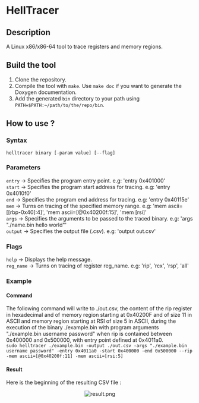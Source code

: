 # HellTracer
## Description
A Linux x86/x86-64 tool to trace registers and memory regions.
## Build the tool
1. Clone the repository.
2. Compile the tool with `make`. Use `make doc` if you want to generate the Doxygen documentation.
3. Add the generated `bin` directory to your path using `PATH=$PATH:~/path/to/the/repo/bin`.
## How to use ?
### Syntax
`helltracer binary [-param value] [--flag]`
### Parameters
`entry` -> Specifies the program entry point. e.g: 'entry 0x401000'  
`start` -> Specifies the program start address for tracing. e.g: 'entry 0x4010f0'  
`end` -> Specifies the program end address for tracing. e.g: 'entry 0x40115e'  
`mem` -> Turns on tracing of the specified memory range. e.g: 'mem ascii=[[rbp-0x40]:4]', 'mem ascii=[@0x40200f:15]', 'mem [rsi]'  
`args` -> Specifies the arguments to be passed to the traced binary. e.g: 'args "./name.bin hello world"'  
`output` -> Specifies the output file (.csv). e.g: 'output out.csv'
### Flags
`help` -> Displays the help message.  
`reg_name` -> Turns on tracing of register reg_name. e.g: 'rip', 'rcx', 'rsp', 'all'
### Example
#### Command
The following command will write to ./out.csv, the content of the rip register in hexadecimal and of memory region starting at 0x40200F and of size 11 in ASCII and memory region starting at RSI of size 5 in ASCII, during the execution of the binary ./example.bin with program arguments "./example.bin username password" when rip is contained between 0x400000 and 0x500000, with entry point defined at 0x4011a0.  
`sudo helltracer ./example.bin -output ./out.csv -args "./example.bin username password" -entry 0x4011a0 -start 0x400000 -end 0x500000 --rip -mem ascii=[@0x40200f:11] -mem ascii=[rsi:5]`
#### Result
Here is the beginning of the resulting CSV file :  
  
<p align="center">
  <img src="https://i.imgur.com/fKxb5Rn.png" alt="result.png"/>
</p>
